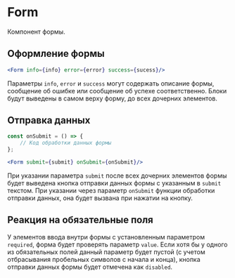 # Form
Компонент формы.

## Оформление формы
```jsx
<Form info={info} error={error} success={sucess}/>
```

Параметры `info`, `error` и `success` могут содержать описание формы, сообщение об ошибке или сообщение об успехе соответственно. Блоки будут выведены в самом верху форму, до всех дочерних элементов.

## Отправка данных 
```jsx
const onSubmit = () => {
    // Код обработки данных формы
};

<Form submit={submit} onSubmit={onSubmit}/>
```

При указании параметра `submit` после всех дочерних элементов формы будет выведена кнопка отправки данных формы с указанным в `submit` текстом. При указании через параметр `onSubmit` функции обработки отправки данных, она будет вызвана при нажатии на кнопку.

## Реакция на обязательные поля
У элементов ввода внутри формы с установленным параметром `required`, форма будет проверять параметр `value`. Если хотя бы у одного из обязательных полей данный параметр будет пустой (с учетом отбрасывания пробельных символов с начала и конца), кнопка отправки данных формы будет отмечена как `disabled`.

